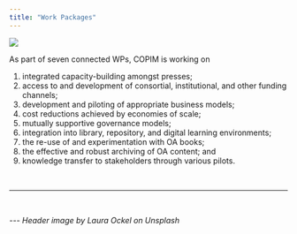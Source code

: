 ```yaml
---
title: "Work Packages"
---
```

![](/images/laura-ockel-UQ2Fw_9oApU-unsplash-cropped.jpg)


As part of seven connected WPs, COPIM is working on

1) integrated capacity-building amongst presses;
2) access to and development of consortial, institutional, and other funding channels;
3) development and piloting of appropriate business models;
4) cost reductions achieved by economies of scale;
5) mutually supportive governance models;
6) integration into library, repository, and digital learning environments;
7) the re-use of and experimentation with OA books;
8) the effective and robust archiving of OA content; and
9) knowledge transfer to stakeholders through various pilots.

&nbsp;  

---

&nbsp;

*--- Header image by Laura Ockel on Unsplash*
